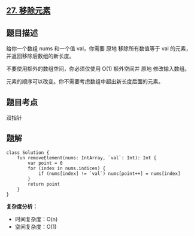 ## [27. 移除元素](https://leetcode.cn/problems/remove-element/)

## 题目描述

给你一个数组 nums 和一个值 val，你需要 原地 移除所有数值等于 val 的元素，并返回移除后数组的新长度。

不要使用额外的数组空间，你必须仅使用 O(1) 额外空间并 原地 修改输入数组。

元素的顺序可以改变。你不需要考虑数组中超出新长度后面的元素。

## 题目考点

双指针

## 题解
 
```
class Solution {
    fun removeElement(nums: IntArray, `val`: Int): Int {
        var point = 0
        for (index in nums.indices) {
            if (nums[index] != `val`) nums[point++] = nums[index]
        }
        return point
    }
}
```

**复杂度分析：**

- 时间复杂度：O(n)
- 空间复杂度：O(1) 
